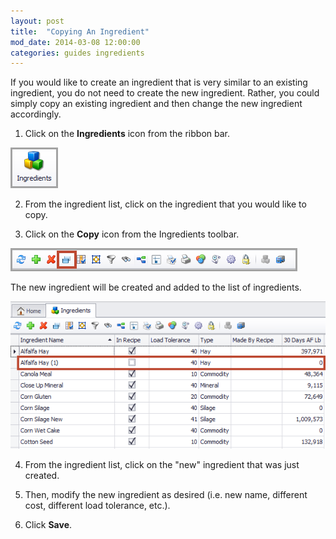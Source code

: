 ```yaml
---
layout: post
title:  "Copying An Ingredient"
mod_date: 2014-03-08 12:00:00
categories: guides ingredients
---
```


If you would like to create an ingredient that is very similar to an existing ingredient, you do not need to create the new ingredient. Rather, you could simply copy an existing ingredient and then change the new ingredient accordingly.

1. Click on the **Ingredients** icon from the ribbon bar.

  ![](/assets/images/image103.png)

2. From the ingredient list, click on the ingredient that you would like to copy.

3. Click on the **Copy** icon from the Ingredients toolbar.

  ![](/assets/images/image121.png)

  The new ingredient will be created and added to the list of ingredients.

  ![](/assets/images/image122.png)

4. From the ingredient list, click on the "new" ingredient that was just created.

5. Then, modify the new ingredient as desired (i.e. new name, different cost, different load tolerance, etc.).

6. Click **Save**.
